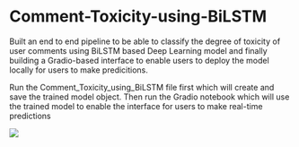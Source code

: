 # Comment-Toxicity-using-BiLSTM
Built an end to end pipeline to be able to classify the degree of toxicity of user comments using BiLSTM based Deep Learning model and finally building a Gradio-based interface to enable users to deploy the model locally for users to make predicitions.

Run the Comment_Toxicity_using_BiLSTM file first which will create and save the trained model object. Then run the Gradio notebook which will use the trained model to enable the interface for users to make real-time predictions 

<img src = "Gradio_sample.JPG">
